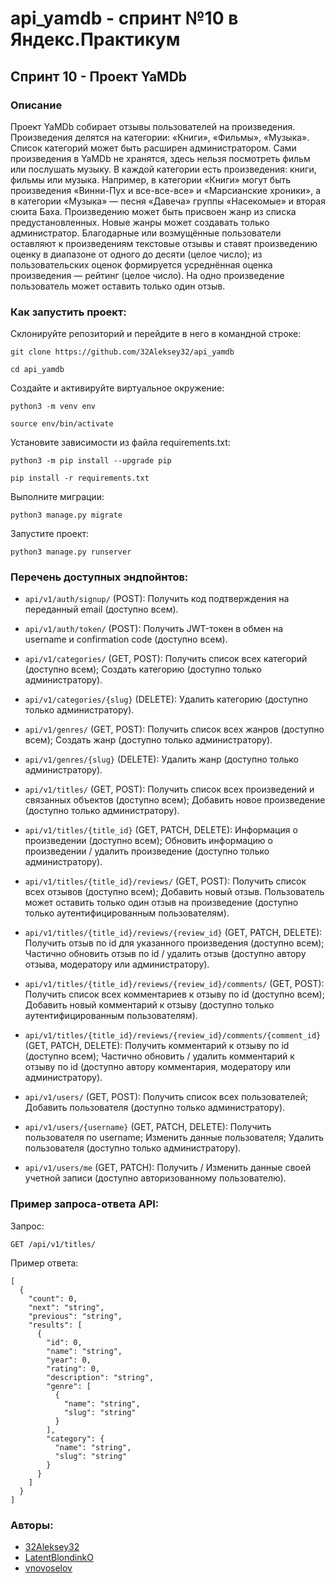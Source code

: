 
# api_yamdb - спринт №10 в Яндекс.Практикум
## Спринт 10 - Проект YaMDb

### Описание

Проект YaMDb собирает отзывы пользователей на произведения. Произведения делятся на категории: «Книги», «Фильмы», «Музыка». Список категорий может быть расширен администратором.
Сами произведения в YaMDb не хранятся, здесь нельзя посмотреть фильм или послушать музыку.
В каждой категории есть произведения: книги, фильмы или музыка. Например, в категории «Книги» могут быть произведения «Винни-Пух и все-все-все» и «Марсианские хроники», а в категории «Музыка» — песня «Давеча» группы «Насекомые» и вторая сюита Баха.
Произведению может быть присвоен жанр из списка предустановленных. Новые жанры может создавать только администратор.
Благодарные или возмущённые пользователи оставляют к произведениям текстовые отзывы и ставят произведению оценку в диапазоне от одного до десяти (целое число); из пользовательских оценок формируется усреднённая оценка произведения — рейтинг (целое число). На одно произведение пользователь может оставить только один отзыв.

### Как запустить проект:

Склонируйте репозиторий и перейдите в него в командной строке:

```
git clone https://github.com/32Aleksey32/api_yamdb
```

```
cd api_yamdb
```

Cоздайте и активируйте виртуальное окружение:

```
python3 -m venv env
```

```
source env/bin/activate
```

Установите зависимости из файла requirements.txt:

```
python3 -m pip install --upgrade pip
```

```
pip install -r requirements.txt
```

Выполните миграции:

```
python3 manage.py migrate
```

Запустите проект:

```
python3 manage.py runserver
```
### Перечень доступных эндпойнтов:

-   `api/v1/auth/signup/`  (POST): Получить код подтверждения на переданный email (доступно всем).
-   `api/v1/auth/token/` (POST): Получить JWT-токен в обмен на username и confirmation code (доступно всем).

-   `api/v1/categories/`  (GET, POST): Получить список всех категорий (доступно всем); Создать категорию (доступно только администратору).
-   `api/v1/categories/{slug}`  (DELETE): Удалить категорию (доступно только администратору).

-   `api/v1/genres/`  (GET, POST): Получить список всех жанров (доступно всем); Создать жанр (доступно только администратору).
-   `api/v1/genres/{slug}`  (DELETE): Удалить жанр (доступно только администратору).

-   `api/v1/titles/`  (GET, POST): Получить список всех произведений и связанных объектов (доступно всем); Добавить новое произведение (доступно только администратору).
-   `api/v1/titles/{title_id}`  (GET, PATCH, DELETE): Информация о произведении (доступно всем); Обновить информацию о произведении / удалить произведение (доступно только администратору).

-   `api/v1/titles/{title_id}/reviews/`  (GET, POST): Получить список всех отзывов (доступно всем); Добавить новый отзыв. Пользователь может оставить только один отзыв на произведение (доступно только аутентифицированным пользователям).
-   `api/v1/titles/{title_id}/reviews/{review_id}`  (GET, PATCH, DELETE): Получить отзыв по id для указанного произведения (доступно всем); Частично обновить отзыв по id / удалить отзыв (доступно автору отзыва, модератору или администратору).

-   `api/v1/titles/{title_id}/reviews/{review_id}/comments/`  (GET, POST): Получить список всех комментариев к отзыву по id (доступно всем); Добавить новый комментарий к отзыву (доступно только аутентифицированным пользователям).
-   `api/v1/titles/{title_id}/reviews/{review_id}/comments/{comment_id}`  (GET, PATCH, DELETE): Получить комментарий к отзыву по id (доступно всем); Частично обновить / удалить комментарий к отзыву по id (доступно автору комментария, модератору или администратору).

-   `api/v1/users/`  (GET, POST): Получить список всех пользователей; Добавить пользователя (доступно только администратору).
-   `api/v1/users/{username}`  (GET, PATCH, DELETE): Получить пользователя по username; Изменить данные пользователя; Удалить пользователя (доступно только администратору).
-   `api/v1/users/me`  (GET, PATCH): Получить / Изменить данные своей учетной записи (доступно авторизованному пользователю).

### Пример запроса-ответа API:

Запрос:
```
GET /api/v1/titles/
```
Пример ответа:
```
[
  {
    "count": 0,
    "next": "string",
    "previous": "string",
    "results": [
      {
        "id": 0,
        "name": "string",
        "year": 0,
        "rating": 0,
        "description": "string",
        "genre": [
          {
            "name": "string",
            "slug": "string"
          }
        ],
        "category": {
          "name": "string",
          "slug": "string"
        }
      }
    ]
  }
]
```
### Авторы:
* [32Aleksey32](https://github.com/32Aleksey32)
* [LatentBlondinkO](https://github.com/LatentBlondinkO)
* [vnovoselov](https://github.com/vnovoselov)
